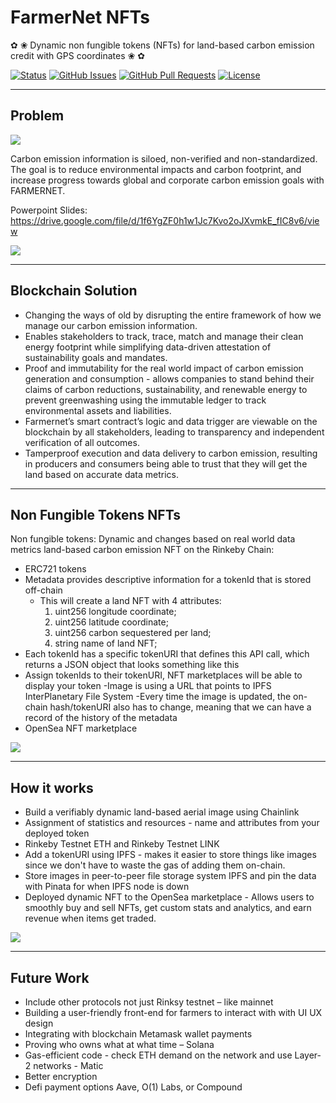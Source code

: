 # FarmerNet NFTs

✿ ❀ Dynamic non fungible tokens (NFTs) for land-based carbon emission credit with GPS coordinates  ❀ ✿

<div>
  
  [![Status](https://img.shields.io/badge/status-active-success.svg)]()
  [![GitHub Issues](https://img.shields.io/github/issues/lucylow/farmernet.svg)](https://github.com/lucylow/farmernet/issues)
  [![GitHub Pull Requests](https://img.shields.io/github/issues-pr/lucylow/farmernet.svg)](https://github.com/lucylow/farmernet/pulls)
  [![License](https://img.shields.io/bower/l/bootstrap)]()

</div>

---

## Problem

![](https://github.com/lucylow/farmernet/blob/main/images/btc%20eth%20carbon%20emissions.png)

Carbon emission information is siloed, non-verified and non-standardized. The goal is to reduce environmental impacts and carbon footprint, and increase progress towards global and corporate carbon emission goals with FARMERNET.

Powerpoint Slides: https://drive.google.com/file/d/1f6YgZF0h1w1Jc7Kvo2oJXvmkE_fIC8v6/view


![](https://github.com/lucylow/farmernet/blob/main/images/farmernet1337.png)


---

## Blockchain Solution
- Changing the ways of old by disrupting the entire framework of how we manage our carbon emission information.
- Enables stakeholders to track, trace, match and manage their clean energy footprint while simplifying data-driven attestation of sustainability goals and mandates.
- Proof and immutability for the real world impact of carbon emission generation and consumption - allows companies to stand behind their claims of carbon reductions, sustainability, and renewable energy to prevent greenwashing using the immutable ledger to track environmental assets and liabilities.
- Farmernet’s smart contract’s logic and data trigger are viewable on the blockchain by all stakeholders, leading to transparency and independent verification of all outcomes.
- Tamperproof execution and data delivery to carbon emission, resulting in producers and consumers being able to trust that they will get the land based on accurate data metrics.
---
## Non Fungible Tokens NFTs

Non fungible tokens: Dynamic and changes based on real world data metrics land-based carbon emission NFT on the Rinkeby Chain: 

- ERC721 tokens
- Metadata provides descriptive information for a tokenId that is stored off-chain 
  - This will create a land NFT with 4 attributes:
    1. uint256 longitude coordinate;
    2. uint256 latitude coordinate;
    3. uint256 carbon sequestered per land;
    4. string name of land NFT;
- Each tokenId has a specific tokenURI that defines this API call, which returns a JSON object that looks something like this
- Assign tokenIds to their tokenURI, NFT marketplaces will be able to display your token 
-Image is using a URL that points to  IPFS InterPlanetary File System 
-Every time the image is updated, the on-chain hash/tokenURI also has to change, meaning that we can have a record of the history of the metadata
- OpenSea NFT marketplace 

![](https://github.com/lucylow/farmernet/blob/main/images/Screen%20Shot%202021-03-21%20at%2012.05.14%20PM.png)



---
## How it works
- Build a verifiably dynamic land-based aerial image using Chainlink
- Assignment of statistics and resources - name and attributes from your deployed token
- Rinkeby Testnet ETH and Rinkeby Testnet LINK
- Add a tokenURI using IPFS - makes it easier to store things like images since we don't have to waste the gas of adding them on-chain.
- Store images in peer-to-peer file storage system IPFS and pin the data with Pinata for when IPFS node is down
- Deployed dynamic NFT to the OpenSea marketplace - Allows users to smoothly buy and sell NFTs, get custom stats and analytics, and earn revenue when items get traded.

![](https://github.com/lucylow/farmernet/blob/main/images/Screen%20Shot%202021-03-21%20at%2012.04.58%20PM.png)


---
## Future Work 

- Include other protocols not just Rinksy testnet – like mainnet
- Building a user-friendly front-end for farmers to interact with with UI UX design
- Integrating with blockchain Metamask wallet payments
- Proving who owns what at what time – Solana
- Gas-efficient code - check ETH demand on the network and use Layer-2 networks - Matic
- Better encryption 
- Defi payment options Aave, O(1) Labs, or Compound
